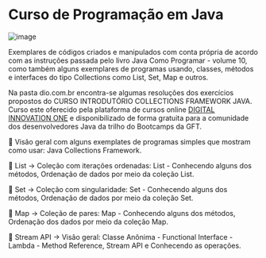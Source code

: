 # Curso de Programação em Java

![image](https://user-images.githubusercontent.com/17755195/169678615-4e1c8c20-0539-4e5a-89c9-28c9e96792b1.png)

Exemplares de códigos criados e manipulados com conta própria de acordo com as instruções passada pelo livro Java Como Programar - volume 10, 
como também alguns exemplares de programas usando, classes, métodos e interfaces do tipo Collections como List, Set, Map e outros.

Na pasta dio.com.br encontra-se algumas resoluções dos exercícios propostos do CURSO INTRODUTÓRIO COLLECTIONS FRAMEWORK JAVA. Curso este oferecido pela plataforma de cursos online [DIGITAL INNOVATION ONE](https://web.digitalinnovation.one/home) e disponibilizado de forma gratuita para a comunidade dos desenvolvedores Java da trilho do Bootcamps da GFT.

🔸 Visão geral com alguns exemplates de programas simples que mostram como usar: Java Collections Framework.

🔸 List ->
Coleção com iterações ordenadas: List - 
Conhecendo alguns dos métodos,
Ordenação de dados por meio da coleção List.

🔸 Set ->
Coleção com singularidade: Set - 
Conhecendo alguns dos métodos,
Ordenação de dados por meio da coleção Set.

🔸 Map ->
Coleção de pares: Map - 
Conhecendo alguns dos métodos,
Ordenação dos dados por meio da coleção Map.

🔸 Stream API ->
Visão geral: Classe Anônima - Functional Interface - Lambda - Method Reference,
Stream API e
Conhecendo as operações.
